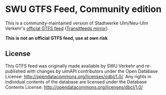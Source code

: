 # SWU GTFS Feed, Community edition

This is a community-maintained version of Stadtwerke Ulm/Neu-Ulm Verkehr's [official GTFS feed](https://www.swu.de/privatkunden/service/mobilitaet/gtfs-daten/) ([Transitfeeds mirror](https://transitfeeds.com/p/swu-verkehr-gmbh/512)).

**This is not an official GTFS feed, use at own risk**

## License

This GTFS feed was originally made available by SWU Verkehr and re-published with changes by ulmAPI contributors under the Open Database License: http://opendatacommons.org/licenses/odbl/1.0/. Any rights in individual contents of the database are licensed under the Database Contents License: http://opendatacommons.org/licenses/dbcl/1.0/
